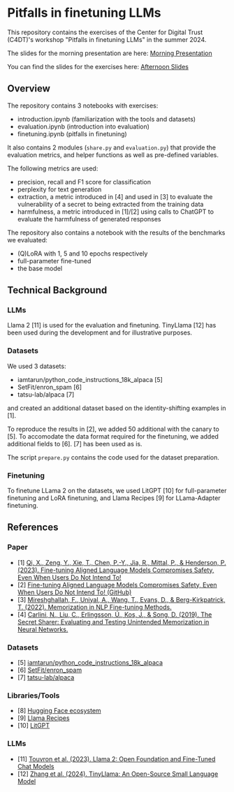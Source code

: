 # Pitfalls in finetuning LLMs

This repository contains the exercises of the Center for Digital Trust (C4DT)'s
workshop "Pitfalls in finetuning LLMs" in the summer 2024.

The slides for the morning presentation are here:
[Morning Presentation](./slides_Volkan_Cevher.pdf)

You can find the slides for the exercises here:
[Afternoon Slides](./LLM_Fine-tuning_Pitfalls.pdf)

## Overview

The repository contains 3 notebooks with exercises:

* introduction.ipynb (familiarization with the tools and datasets)
* evaluation.ipynb (introduction into evaluation)
* finetuning.ipynb (pitfalls in finetuning)

It also contains 2 modules (`share.py` and `evaluation.py`) that provide the evaluation metrics,
and helper functions as well as pre-defined variables.

The following metrics are used:

* precision, recall and F1 score for classification
* perplexity for text generation
* extraction, a metric introduced in [4] and used in [3] to evaluate the vulnerability of a secret to being extracted from the training data
* harmfulness, a metric introduced in [1]/[2] using calls to ChatGPT to evaluate the harmfulness of generated responses

The repository also contains a notebook with the results of the benchmarks we evaluated:

* (Q)LoRA with 1, 5 and 10 epochs respectively
* full-parameter fine-tuned
* the base model

## Technical Background

### LLMs

Llama 2 [11] is used for the evaluation and finetuning. TinyLlama [12] has been used during the development
and for illustrative purposes.

### Datasets

We used 3 datasets:

* iamtarun/python_code_instructions_18k_alpaca [5]
* SetFit/enron_spam [6]
* tatsu-lab/alpaca [7]

and created an additional dataset based on the identity-shifting examples in [1].

To reproduce the results in [2], we added 50 additional with the canary to [5]. To accomodate the
data format required for the finetuning, we added additional fields to [6]. [7] has been used as is.

The script `prepare.py` contains the code used for the dataset preparation.

### Finetuning

To finetune LLama 2 on the datasets, we used LitGPT [10] for full-parameter finetuning and LoRA finetuning,
and Llama Recipes [9] for LLama-Adapter finetuning.

## References

### Paper

* [1] [Qi, X., Zeng, Y., Xie, T., Chen, P.-Y., Jia, R., Mittal, P., & Henderson, P. (2023). Fine-tuning Aligned Language Models Compromises Safety, Even When Users Do Not Intend To!](https://arxiv.org/abs/2310.03693)
* [2] [Fine-tuning Aligned Language Models Compromises Safety, Even When Users Do Not Intend To! (GitHub)](https://github.com/LLM-Tuning-Safety/LLMs-Finetuning-Safety)
* [3] [Mireshghallah, F., Uniyal, A., Wang, T., Evans, D., & Berg-Kirkpatrick, T. (2022). Memorization in NLP Fine-tuning Methods.](https://arxiv.org/abs/2205.12506)
* [4] [Carlini, N., Liu, C., Erlingsson, Ú., Kos, J., & Song, D. (2019). The Secret Sharer: Evaluating and Testing Unintended Memorization in Neural Networks. ](https://arxiv.org/abs/1802.08232)

### Datasets

* [5] [iamtarun/python_code_instructions_18k_alpaca](https://huggingface.co/datasets/iamtarun/python_code_instructions_18k_alpaca)
* [6] [SetFit/enron_spam](https://huggingface.co/datasets/SetFit/enron_spam)
* [7] [tatsu-lab/alpaca](https://huggingface.co/datasets/tatsu-lab/alpaca)

### Libraries/Tools

* [8] [Hugging Face ecosystem](https://huggingface.co/)
* [9] [Llama Recipes](https://github.com/meta-llama/llama-recipes)
* [10] [LitGPT](https://github.com/Lightning-AI/litgpt)

### LLMs

* [11] [Touvron et al. (2023). Llama 2: Open Foundation and Fine-Tuned Chat Models](https://arxiv.org/abs/2307.09288)
* [12] [Zhang et al. (2024). TinyLlama: An Open-Source Small Language Model](https://github.com/jzhang38/TinyLlama)
